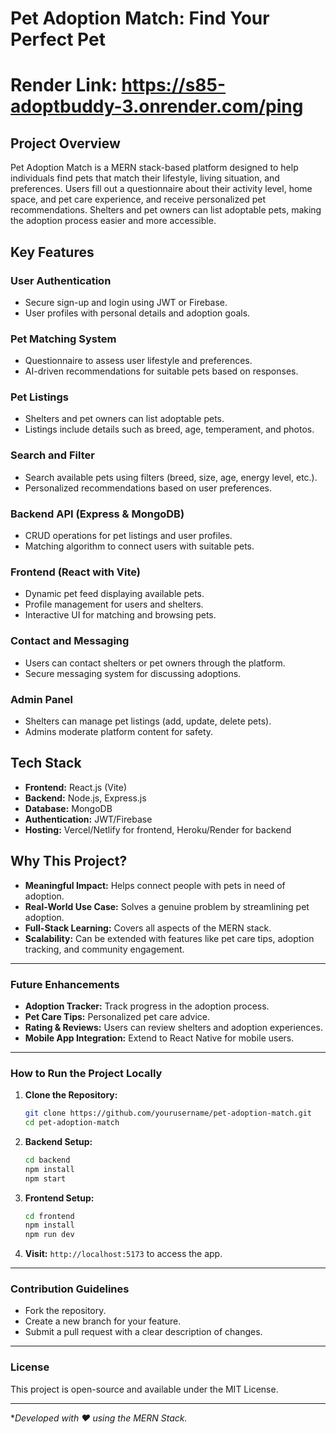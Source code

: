 ﻿# Pet Adoption Match: Find Your Perfect Pet

# Render Link: https://s85-adoptbuddy-3.onrender.com/ping

## Project Overview
Pet Adoption Match is a MERN stack-based platform designed to help individuals find pets that match their lifestyle, living situation, and preferences. Users fill out a questionnaire about their activity level, home space, and pet care experience, and receive personalized pet recommendations. Shelters and pet owners can list adoptable pets, making the adoption process easier and more accessible.

## Key Features

### User Authentication
- Secure sign-up and login using JWT or Firebase.
- User profiles with personal details and adoption goals.

### Pet Matching System
- Questionnaire to assess user lifestyle and preferences.
- AI-driven recommendations for suitable pets based on responses.

### Pet Listings
- Shelters and pet owners can list adoptable pets.
- Listings include details such as breed, age, temperament, and photos.

### Search and Filter
- Search available pets using filters (breed, size, age, energy level, etc.).
- Personalized recommendations based on user preferences.

### Backend API (Express & MongoDB)
- CRUD operations for pet listings and user profiles.
- Matching algorithm to connect users with suitable pets.

### Frontend (React with Vite)
- Dynamic pet feed displaying available pets.
- Profile management for users and shelters.
- Interactive UI for matching and browsing pets.

### Contact and Messaging
- Users can contact shelters or pet owners through the platform.
- Secure messaging system for discussing adoptions.

### Admin Panel
- Shelters can manage pet listings (add, update, delete pets).
- Admins moderate platform content for safety.

## Tech Stack
- **Frontend:** React.js (Vite)
- **Backend:** Node.js, Express.js
- **Database:** MongoDB
- **Authentication:** JWT/Firebase
- **Hosting:** Vercel/Netlify for frontend, Heroku/Render for backend

## Why This Project?
- **Meaningful Impact:** Helps connect people with pets in need of adoption.
- **Real-World Use Case:** Solves a genuine problem by streamlining pet adoption.
- **Full-Stack Learning:** Covers all aspects of the MERN stack.
- **Scalability:** Can be extended with features like pet care tips, adoption tracking, and community engagement.

---

### Future Enhancements
- **Adoption Tracker:** Track progress in the adoption process.
- **Pet Care Tips:** Personalized pet care advice.
- **Rating & Reviews:** Users can review shelters and adoption experiences.
- **Mobile App Integration:** Extend to React Native for mobile users.

---

### How to Run the Project Locally
1. **Clone the Repository:**
   ```bash
   git clone https://github.com/yourusername/pet-adoption-match.git
   cd pet-adoption-match
   ```
2. **Backend Setup:**
   ```bash
   cd backend
   npm install
   npm start
   ```
3. **Frontend Setup:**
   ```bash
   cd frontend
   npm install
   npm run dev
   ```
4. **Visit:** `http://localhost:5173` to access the app.

---

### Contribution Guidelines
- Fork the repository.
- Create a new branch for your feature.
- Submit a pull request with a clear description of changes.

---

### License
This project is open-source and available under the MIT License.

---

**Developed with ❤️ using the MERN Stack.*

